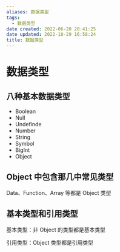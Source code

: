 ```yaml
---
aliases: 数据类型
tags:
  - 数据类型
date created: 2022-06-20 20:41:25
date updated: 2022-10-29 16:58:24
title: 数据类型
---
```


# 数据类型

## 八种基本数据类型

- Boolean
- Null
- Undefinde
- Number
- String
- Symbol
- BigInt
- Object

## Object 中包含那几中常见类型

Data、Function、Array 等都是 Object 类型

## 基本类型和引用类型

基本类型：非 Object 的类型都是基本类型

引用类型：Object 类型都是引用类型
